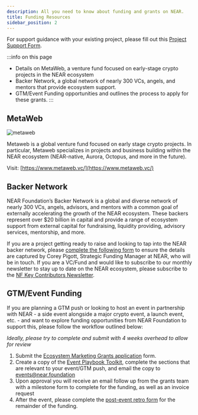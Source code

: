 ```yaml
---
description: All you need to know about funding and grants on NEAR.
title: Funding Resources
sidebar_position: 2
---
```


For support guidance with your existing project, please fill out this [Project Support Form](https://airtable.com/shrQk2yWacIj2QA3E).

:::info on this page
* Details on MetaWeb, a venture fund focused on early-stage crypto projects in the NEAR ecosystem 
* Backer Network, a global network of nearly 300 VCs, angels, and mentors that provide ecosystem support.
* GTM/Event Funding opportunities and outlines the process to apply for these grants.
:::

## MetaWeb

![metaweb](@site/static/img/logo_metaweb.png)

Metaweb is a global venture fund focused on early stage crypto projects. In particular, Metaweb specializes in projects and business building within the NEAR ecosystem (NEAR-native, Aurora, Octopus, and more in the future).

Visit: [https://www.metaweb.vc/](https://www.metaweb.vc/)


## Backer Network

NEAR Foundation’s Backer Network is a global and diverse network of nearly 300 VCs, angels, advisors, and mentors with a common goal of externally accelerating the growth of the NEAR ecosystem. These backers represent over $20 billion in capital and provide a range of ecosystem support from external capital for fundraising, liquidity providing, advisory services, mentorship, and more.

If you are a project getting ready to raise and looking to tap into the NEAR backer network, please [complete the following form](https://nearprotocol1001.typeform.com/nearvcnetwork?typeform-source=www.google.com) to ensure the details are captured by Corey Pigott, Strategic Funding Manager at NEAR, who will be in touch. If you are a VC/Fund and would like to subscribe to our monthly newsletter to stay up to date on the NEAR ecosystem, please subscribe to the [NF Key Contributors Newsletter](https://near.us14.list-manage.com/subscribe?u=faedf5dec8739fb92e05b4131&id=cdc7be7d09).


## GTM/Event Funding

If you are planning a GTM push or looking to host an event in partnership with NEAR - a side event alongside a major crypto event, a launch event, etc. - and want to explore funding opportunities from NEAR Foundation to support this, please follow the workflow outlined below:

*Ideally, please try to complete and submit with 4 weeks overhead to allow for review*

1. Submit the [Ecosystem Marketing Grants application](https://airtable.com/shrm92EDb6ydLrSxr) form.
2. Create a copy of the [Event Playbook Toolkit](https://docs.google.com/presentation/d/1MysTwrdWgwd7DdEGD-O6CCIwZZ68YxpZWIqzba3k0jk/edit#slide=id.g13072457ef4_0_0), complete the sections that are relevant to your event/GTM push, and email the copy to events@near.foundation
3. Upon approval you will receive an email follow up from the grants team with a milestone form to complete for the funding, as well as an invoice request
4. After the event, please complete the [post-event retro form](https://docs.google.com/document/d/1wGYvxcEIgocgj32NnRnnfCycCQFNKp3iwvfThKwp73E/edit) for the remainder of the funding.
